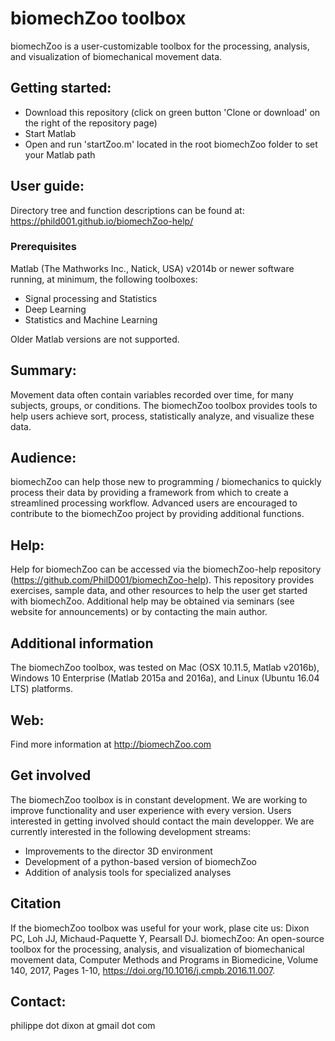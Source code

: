 # biomechZoo toolbox

biomechZoo is a user-customizable toolbox for the processing, analysis, and visualization of biomechanical movement data. 

## Getting started: 
- Download this repository (click on green button 'Clone or download' on the right of the repository page)
- Start Matlab 
- Open and run 'startZoo.m' located in the root biomechZoo folder to set your Matlab path

## User guide:
Directory tree and function descriptions can be found at:
https://phild001.github.io/biomechZoo-help/

### Prerequisites

Matlab (The Mathworks Inc., Natick, USA) v2014b or newer software running, at minimum, the following toolboxes:
- Signal processing and Statistics
- Deep Learning
- Statistics and Machine Learning
 
Older Matlab versions are not supported. 

## Summary:
Movement data often contain variables recorded over time, for many subjects, groups, or conditions. The biomechZoo toolbox provides tools to help users achieve sort, process, statistically analyze, and visualize these data. 

## Audience: 
biomechZoo can help those new to programming / biomechanics to quickly process their data by providing a framework from which to create a streamlined processing workflow. Advanced users are encouraged to contribute to the biomechZoo project by providing additional functions. 

## Help: 
Help for biomechZoo can be accessed via the biomechZoo-help repository (https://github.com/PhilD001/biomechZoo-help). This repository provides exercises, sample data, and other resources to help the user get started with biomechZoo. Additional help may be obtained via seminars (see website for announcements) or
by contacting the main author. 

## Additional information

The biomechZoo toolbox, was tested on Mac (OSX 10.11.5, Matlab v2016b),  Windows 10 Enterprise (Matlab 2015a and 2016a), and Linux (Ubuntu 16.04 LTS) platforms.

## Web: 
Find more information at http://biomechZoo.com

## Get involved

The biomechZoo toolbox is in constant development. We are working to improve functionality and user experience with every version. 
Users interested in getting involved should contact the main developper. We are currently interested in the following development streams: 
- Improvements to the director 3D environment
- Development of a python-based version of biomechZoo 
- Addition of analysis tools for specialized analyses 

## Citation

If the biomechZoo toolbox was useful for your work, plase cite us:
Dixon PC, Loh JJ, Michaud-Paquette Y, Pearsall DJ. biomechZoo: An open-source toolbox for the processing, analysis, and visualization of biomechanical movement data, Computer Methods and Programs in Biomedicine, Volume 140, 2017, Pages 1-10, https://doi.org/10.1016/j.cmpb.2016.11.007. 

## Contact:
philippe dot dixon at gmail dot com
